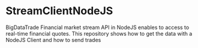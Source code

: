# StreamClientNodeJS
BigDataTrade Financial market stream API in NodeJS enables to access to real-time financial quotes. This repository shows how to get the data with a NodeJS Client and how to send trades
